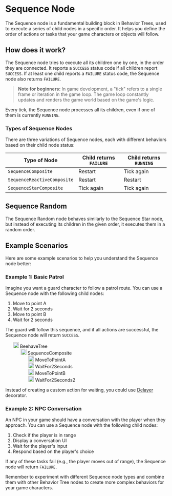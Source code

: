# Sequence Node
The Sequence node is a fundamental building block in Behavior Trees, used to execute a series of child nodes in a specific order. It helps you define the order of actions or tasks that your game characters or objects will follow.

## How does it work?
The Sequence node tries to execute all its children one by one, in the order they are connected. It reports a `SUCCESS` status code if all children report `SUCCESS`. If at least one child reports a `FAILURE` status code, the Sequence node also returns `FAILURE`.

> **Note for beginners:** In game development, a "tick" refers to a single frame or iteration in the game loop. The game loop constantly updates and renders the game world based on the game's logic.

Every tick, the Sequence node processes all its children, even if one of them is currently `RUNNING`.

### Types of Sequence Nodes
There are three variations of Sequence nodes, each with different behaviors based on their child node status:

Type of Node | Child returns `FAILURE` | Child returns `RUNNING`
-------------|------------------------|-------------------------
`SequenceComposite` | Restart | Tick again
`SequenceReactiveComposite` | Restart | Restart
`SequenceStarComposite` | Tick again | Tick again

## Sequence Random
The Sequence Random node behaves similarly to the Sequence Star node, but instead of executing its children in the given order, it executes them in a random order.

## Example Scenarios
Here are some example scenarios to help you understand the Sequence node better:

### Example 1: Basic Patrol
Imagine you want a guard character to follow a patrol route. You can use a Sequence node with the following child nodes:

1. Move to point A
2. Wait for 2 seconds
3. Move to point B
4. Wait for 2 seconds

The guard will follow this sequence, and if all actions are successful, the Sequence node will return `SUCCESS`.

<ul style="list-style: none;">
    <li>
        <img src="assets/icons/tree.svg" width="18px"/>
        BeehaveTree
    </li>
    <li>
        <ul style="list-style: none;">
            <li>
                <a href="#/manual/sequence"><img src="assets/icons/sequence.svg" width="18px"/></a>
                SequenceComposite
            </li>
            <li>
                <ul style="list-style: none;">
                    <li>
                        <a href="#/manual/action_leaf"><img src="assets/icons/action.svg" width="18px"/></a>
                        MoveToPointA
                    </li>
                    <li>
                        <a href="#/manual/action_leaf"><img src="assets/icons/action.svg" width="18px"/></a>
                        WaitFor2Seconds
                    </li>
                    <li>
                        <a href="#/manual/action_leaf"><img src="assets/icons/action.svg" width="18px"/></a>
                        MoveToPointB
                    </li>
                    <li>
                        <a href="#/manual/action_leaf"><img src="assets/icons/action.svg" width="18px"/></a>
                        WaitFor2Seconds2
                    </li>
                </ul>
            </li>
        </ul>
    </li>
</ul>

Instead of creating a custom action for waiting, you could use <a href="#/manual/decorators?id=delayer">Delayer</a> decorator.


### Example 2: NPC Conversation
An NPC in your game should have a conversation with the player when they approach. You can use a Sequence node with the following child nodes:

1. Check if the player is in range
2. Display a conversation UI
3. Wait for the player's input
4. Respond based on the player's choice

If any of these tasks fail (e.g., the player moves out of range), the Sequence node will return `FAILURE`.

Remember to experiment with different Sequence node types and combine them with other Behavior Tree nodes to create more complex behaviors for your game characters.
